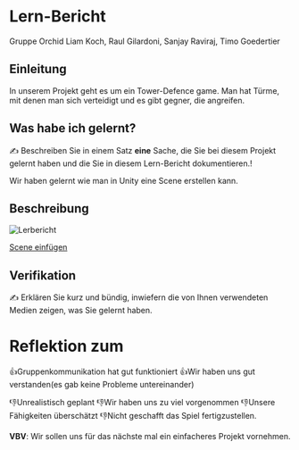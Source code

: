 # Lern-Bericht
Gruppe Orchid
Liam Koch, Raul Gilardoni, Sanjay Raviraj, Timo Goedertier

## Einleitung

In unserem Projekt geht es um ein Tower-Defence game. Man hat Türme, mit denen man sich verteidigt und es gibt gegner, die angreifen.

## Was habe ich gelernt?

✍️ Beschreiben Sie in einem Satz **eine** Sache, die Sie bei diesem Projekt gelernt haben und die Sie in diesem Lern-Bericht dokumentieren.!

Wir haben gelernt wie man in Unity eine Scene erstellen kann.


## Beschreibung
![Lerbericht](https://user-images.githubusercontent.com/110893121/229715848-190236bd-d95e-4ef5-91bc-0e8b22606116.gif)


[Scene einfügen](https://user-images.githubusercontent.com/110893121/229715430-6bbd633b-c006-4ec2-8f67-e81ebae97fee.gif)

## Verifikation

✍️ Erklären Sie kurz und bündig, inwiefern die von Ihnen verwendeten Medien zeigen, was Sie gelernt haben.

# Reflektion zum 
👍Gruppenkommunikation hat gut funktioniert 
👍Wir haben uns gut verstanden(es gab keine Probleme untereinander)



👎Unrealistisch geplant
👎Wir haben uns zu viel vorgenommen 
👎Unsere Fähigkeiten überschätzt
👎Nicht geschafft das Spiel fertigzustellen.

**VBV**: Wir sollen uns für das nächste mal ein einfacheres Projekt vornehmen.
